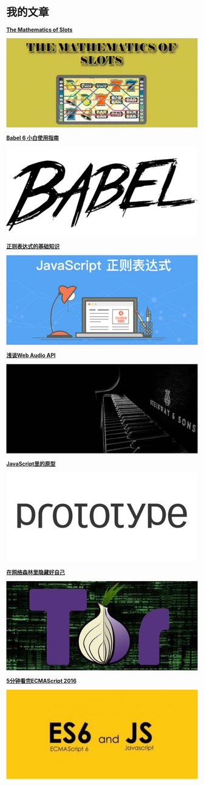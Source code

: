 # 我的文章

[**The Mathematics of Slots**](正在建设中。。。)

[![slots][1]](/article/slots/)

[**Babel 6 小白使用指南**](/article/doc/2)

[![Babel 6 小白使用指南][3]](/article/doc/2)

[**正则表达式的基础知识**](/article/doc/3)

[![正则表达式的基础知识][2]](/article/doc/3)

[**浅谈Web Audio API**](/article/doc/4)

[![浅谈Web Audio API][4]](/article/doc/4)

[**JavaScript里的原型**](/article/doc/5)

[![JavaScript里的原型][5]](/article/doc/5)

[**在网络森林里隐藏好自己**](/article/doc/6)

[![在网络森林里隐藏好自己][6]](/article/doc/6)

[**5分钟看完ECMAScript 2016**](/article/doc/7)

[![5分钟看完ECMAScript 2016][7]](/article/doc/7)

[1]: ./images/art1.jpg
[2]: ./images/art2.jpg?v2
[3]: ./images/art3.jpg
[4]: ./images/art4.jpg
[5]: ./images/art5.jpg
[6]: ./images/art6.jpg
[7]: ./images/art7.jpg
